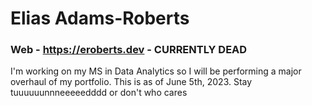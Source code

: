# Elias Adams-Roberts
### Web - https://eroberts.dev - CURRENTLY DEAD

I'm working on my MS in Data Analytics so I will be performing a major overhaul of my portfolio. This is as of June 5th, 2023. Stay tuuuuuunnneeeeedddd or don't who cares
